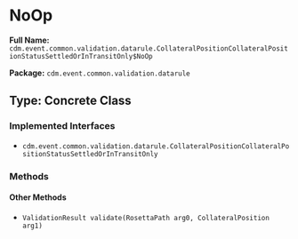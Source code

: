 # NoOp

**Full Name:** `cdm.event.common.validation.datarule.CollateralPositionCollateralPositionStatusSettledOrInTransitOnly$NoOp`

**Package:** `cdm.event.common.validation.datarule`

## Type: Concrete Class

### Implemented Interfaces

- `cdm.event.common.validation.datarule.CollateralPositionCollateralPositionStatusSettledOrInTransitOnly`

### Methods

#### Other Methods

- `ValidationResult validate(RosettaPath arg0, CollateralPosition arg1)`

